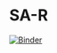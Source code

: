 # SA-R
[![Binder](https://mybinder.org/badge_logo.svg)](https://mybinder.org/v2/gh/khalil8500/SA-R.git/master?filepath=SA_R.ipynb)
